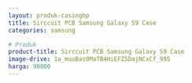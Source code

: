 ```yaml
---
layout: produk-casinghp
title: Sirccuit PCB Samsung Galaxy S9 Case
categories: samsung

# Produk
product-title: Sirccuit PCB Samsung Galaxy S9 Case
image-drive: 1a_muuBas0MaTB4HiEFZ5DajNCxCf_995
harga: 90000
---
```

